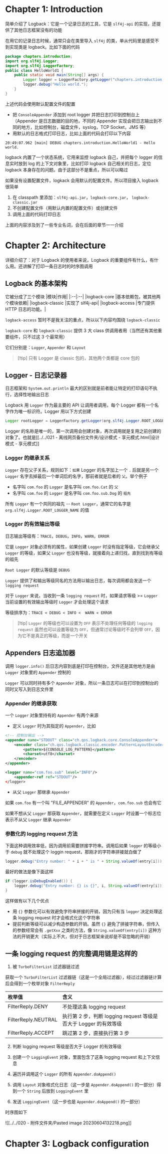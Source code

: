 
# Chapter 1: Introduction

简单介绍了 Logback：它是一个记录日志的工具，它是 `slf4j-api` 的实现，还提供了其他日志框架没有的功能

在用它的记录日志时候，通常只会在类里导入 `slf4j` 的类，单从代码里是感受不到实现类是 logback。比如下面的代码

```java
package chapters.introduction;
import org.slf4j.Logger; 
import org.slf4j.LoggerFactory; 
public class HelloWorld1 { 
	public static void main(String[] args) {
		Logger logger = LoggerFactory.getLogger(​"chapters.introduction.​HelloWorld1"); 
		logger.debug("Hello world."); 
	}
}
```

上述代码会使用默认配置文件的配置

- 把 `ConsoleAppender` 添加到 root logger 并把日志打印到控制台上（Appender 是日志数据的目的地，不同的 Appender 实现会把日志输出到不同的地方，比如控制台，磁盘文件，syslog，TCP Socket，JMS 等）
- 用默认的日志格式打印日志，比如上面的代码会打印以下内容

```
20:49:07.962 [main] DEBUG chapters.introduction.​HelloWorld1 - Hello world.
```

logback 内置了一个状态系统，它用来监控 logback 自己，并把每个 logger 的信息实时放到 log 的上下文对象里，比如打印 logback 自己相关的日志，定位 logback 本身存在的问题。由于这部分不是重点，所以可以略过

如果没有设置配置文件，logkack 会用默认的配置文件。所以项目接入 logback 很简单

1. 在 classpath 里添加：`slf4j-api.jar`，`logback-core.jar`， `logback-classic.jar`
2. 不创建配置文件（用默认内置的配置文件）或创建文件
3. 调用上面的代码打印日志

上面的内容涉及到了一些专业名词，会在后面的章节一一介绍


# Chapter 2: Architecture

详细介绍了：对于 Logback 的使用者来说，Logback 的重要组件有什么，有什么用。还讲解了打印一条日志时的时序图调用


## Logback 的基本架构

它被分成了三个模块
|模块|作用|
|:--|:--|
|logback-core |基本依赖包，被其他两个模块依赖|
|logback-classic |实现了 slf4j-api|
|logback-access |专门提供 HTTP 日志的功能。|

`logback-access` 暂时不是我关注的重点，所以以下内容均围绕 `logback-classic`

`logback-core` 和 `logback-classic` 提供 3 大 class 供调用者用（当然还有其他重要组件，只不过这 3 个最常用）

它们分别是：`Logger`, `Appender` 和 `Layout`

> [!tip] 只有 Logger 是 classic 包的，其他两个类都是 core 包的
> 


## Logger - 日志记录器

日志框架和 `System.out.println` 最大的区别就是前者能让特定的打印语句不执行，选择性地输出日志

Logback 用 `Logger` 作为最主要的 API 让调用者调用，每个 Logger 都有一个名字作为唯一标识符。Logger 用以下方式创建

```java
Logger rootLogger = LoggerFactory.​getLogger(org.slf4j.Logger.​ROOT_LOGGER_NAME);
```

Logger 的名称是唯一的，第一次调用会创建对象，再次调用就是复用之前创建的对象了。也就是[[../../021 - 离线网页备份文件夹/设计模式 - 享元模式.html|设计模式 - 享元模式]]


### Logger 的继承关系

`Logger` 存在父子关系，规则如下：`如果` Logger 的名字加上一个 `.` 后就是另一个 `Logger` 名字去掉最后一个单词后的名字，那前者就是后者的 `父`。举个例子

- 名字叫 `com.foo` 的 `Logger` 是名字叫 `com.foo.Cat` 的 `父`
- 名字叫 `com.foo` 的 `Logger` 是名字叫 `com.foo.sub.Dog` 的 `祖先`

所有 `Logger` 有一个共同的祖先 --  `Root Logger`，通常它的名字是 `org.slf4j.Logger.​ROOT_LOGGER_NAME` 的值


### Logger 的有效输出等级

日志输出等级有：`TRACE`，`DEBUG`，`INFO`，`WARN`，`ERROR`

它是 `Logger` 对象必须有的属性，如果创建 `Logger` 时没有指定等级，它会继承父 `Logger` 的等级，如果父 `Logger` 也没有等级，就接着向上递归找，直到找到有等级的祖先

`Root Logger` 的默认等级是 `DEBUG`

`Logger` 提供了和输出等级同名的方法用以输出日志，每次调用都会发送一个 `logging request`

对于 `Logger` 来说，当收到一条 `logging request` 时，如果请求等级 >= `Logger` 当前设置的有效输出等级时 `Logger` 才会处理这个请求

等级排序为：`TRACE < DEBUG < INFO <  WARN < ERROR`

> [!tip] `Logger` 的等级也可以设置为 `OFF` 表示不处理任何等级的 `logging request`
> 虽然也可以设置等级为 `OFF`，但通常讨论等级时不会列举 `OFF`，因为它不是真正的等级，而是一个开关

## Appenders 日志追加器

调用 `logger.info()` 后日志内容到底是打印在控制台，文件还是其他地方是由 `Logger`  对象里的 `Appender` 控制的

`Logger` 可以同时持有多个 `Appender` 对象，所以一条日志可以在打印到控制台的同时又写入到日志文件里

### Appender 的继承获取

一个 `Logger` 对象里持有的 `Appender` 有两个来源

- 定义 `Logger` 时为其指定的 `Appender`，比如

```xml
<!-- 控制台输出 -->  
<appender name="STDOUT" class="ch.qos.logback.core.ConsoleAppender">  
    <encoder class="ch.qos.logback.classic.encoder.PatternLayoutEncoder">  
        <pattern>${CONSOLE_LOG_PATTERN}</pattern>  
        <charset>utf8</charset>  
    </encoder>  
</appender>

<logger name="com.foo.sub" level="INFO"/>
	<appender-ref ref="STDOUT"/>
</logger>
```

- 从父 `Logger` 那继承 `Appender`

如果 `com.foo` 有一个叫 "FILE_APPENDER" 的 `Appender`，`com.foo.sub` 也会有它

如果不想从父 `Logger` 那获取 `Appender`，就需要在定义 `Logger` 时设置一个标志位表示不从父 `Logger` 继承 `Appender`

### 参数化的 logging request 方法

下面这种调用效率低，因为调用前需要拼接字符串。调用后如果 `logger` 的等级小于 `debug` 就不处理这个 loggin request，那刚才的字符串拼接就白做了

```java
logger.debug("Entry number: " + i + " is " + String.valueOf(entry[i]));
```

最好的做法是像下面这样

```java
if (logger.isDebugEnabled()) {
	logger.debug("Entry number: {} is {}", i, String.valueOf(entry[i]));
}
```

这样做有以下几个优点

- 用 `{}` 参数化可以有效避免字符串拼接的开销，因为只有当 `logger` 决定处理这条 logging request 时才会格式化这个字符串
- 提前判断等级可以减少构造参数的开销。虽然 `{}` 避免了拼接字符串，但传入的参数经常会有 `.getXxx` 之类的方法，像 `String.valueOf(entry[i])` 这种方法的开销更大（实际上不大，但对于日志框架来说却是不容忽略的开销）

## 一条 logging request 的完整调用链是这样的

1. 被 `TurboFilterList` 过滤器链过滤

获取一个 `TurboFilterList` 过滤器链（这是一个全局过滤器），经过过滤器链计算后会得到一个枚举对象 `FilterReply`

|枚举值|含义|
|:--|:--|
|FilterReply.DENY|不处理这条 logging request|
|FilterReply.NEUTRAL|执行第 2 步，判断 logging request 等级是否大于 Logger 的有效等级|
|FilterReply.ACCEPT|跳过第 2 步，直接执行第 3 步|

2. 判断 logging request 等级是否大于 Logger 的有效等级

3. 创建一个 `LoggingEvent` 对象，里面包含了这条 logging request 和上下文信息

4. 遍历并调用这个 `Logger` 的所有 `Appender.doAppend()`

5. 调用 `Layout` 对象格式化日志（这一步是 `Appender.doAppend()` 的一部分）得到一个 `String` 后放到 `LoggingEvent` 里

6. 发送  `LoggingEvent`（这一步也是 `Appender.doAppend()` 的一部分）

时序图如下

![[../../020 - 附件文件夹/Pasted image 20230604132218.png]]


# Chapter 3: Logback configuration

